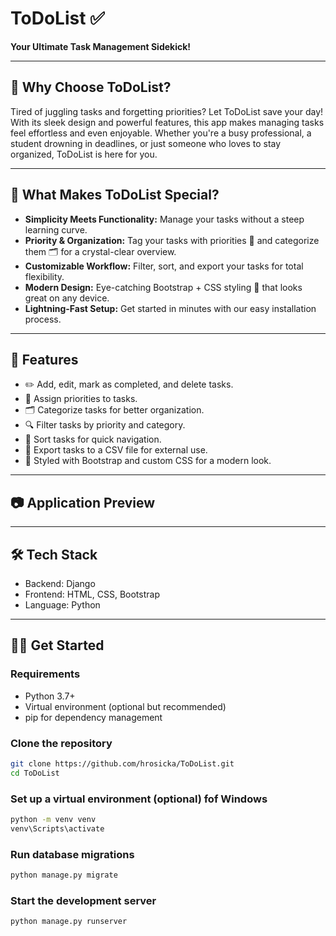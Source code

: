 # ToDoList ✅
**Your Ultimate Task Management Sidekick!**

---

## 🚀 Why Choose ToDoList?
Tired of juggling tasks and forgetting priorities? Let ToDoList save your day!
With its sleek design and powerful features, this app makes managing tasks feel effortless and even enjoyable.
Whether you're a busy professional, a student drowning in deadlines, or just someone who loves to stay organized, ToDoList is here for you.

---

## 🤩 What Makes ToDoList Special?
- **Simplicity Meets Functionality:** Manage your tasks without a steep learning curve.
- **Priority & Organization:** Tag your tasks with priorities 🔖 and categorize them 🗂️ for a crystal-clear overview.
- **Customizable Workflow:** Filter, sort, and export your tasks for total flexibility.
- **Modern Design:** Eye-catching Bootstrap + CSS styling 🎨 that looks great on any device.
- **Lightning-Fast Setup:** Get started in minutes with our easy installation process.

---

## 🌟 Features
- ✏️ Add, edit, mark as completed, and delete tasks.
- 🔖 Assign priorities to tasks.
- 🗂️ Categorize tasks for better organization.
- 🔍 Filter tasks by priority and category.
- 🔄 Sort tasks for quick navigation.
- 📂 Export tasks to a CSV file for external use.
- 🎨 Styled with Bootstrap and custom CSS for a modern look.

---


## 📷 Application Preview

---


## 🛠️ Tech Stack
- Backend: Django
- Frontend: HTML, CSS, Bootstrap
- Language: Python

---

## 🏃‍♂️ Get Started

### Requirements
- Python 3.7+
- Virtual environment (optional but recommended)
- pip for dependency management

### Clone the repository

```bash
git clone https://github.com/hrosicka/ToDoList.git
cd ToDoList
```

### Set up a virtual environment (optional) fof Windows

```bash
python -m venv venv
venv\Scripts\activate
```

### Run database migrations

```bash
python manage.py migrate
```

### Start the development server

```bash
python manage.py runserver
```


